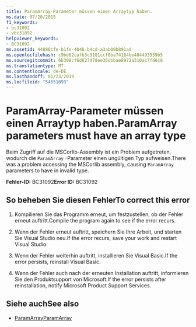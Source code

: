 ```yaml
---
title: ParamArray-Parameter müssen einen Arraytyp haben.
ms.date: 07/20/2015
f1_keywords:
- bc31092
- vbc31092
helpviewer_keywords:
- BC31092
ms.assetid: 44880cfe-b1fe-404b-b4cd-a3ab00b891ad
ms.openlocfilehash: c9be62cafb3c3101ccf8ba74164be484493959b5
ms.sourcegitcommit: 6b308cf6d627d78ee36dbbae8972a310ac7fd6c8
ms.translationtype: MT
ms.contentlocale: de-DE
ms.lasthandoff: 01/23/2019
ms.locfileid: "54551093"
---
```

# <a name="paramarray-parameters-must-have-an-array-type"></a><span data-ttu-id="1a149-102">ParamArray-Parameter müssen einen Arraytyp haben.</span><span class="sxs-lookup"><span data-stu-id="1a149-102">ParamArray parameters must have an array type</span></span>
<span data-ttu-id="1a149-103">Beim Zugriff auf die MSCorlib-Assembly ist ein Problem aufgetreten, wodurch die `ParamArray` -Parameter einen ungültigen Typ aufweisen.</span><span class="sxs-lookup"><span data-stu-id="1a149-103">There was a problem accessing the MSCorlib assembly, causing `ParamArray` parameters to have in invalid type.</span></span>  
  
 <span data-ttu-id="1a149-104">**Fehler-ID:** BC31092</span><span class="sxs-lookup"><span data-stu-id="1a149-104">**Error ID:** BC31092</span></span>  
  
## <a name="to-correct-this-error"></a><span data-ttu-id="1a149-105">So beheben Sie diesen Fehler</span><span class="sxs-lookup"><span data-stu-id="1a149-105">To correct this error</span></span>  
  
1.  <span data-ttu-id="1a149-106">Kompilieren Sie das Programm erneut, um festzustellen, ob der Fehler erneut auftritt.</span><span class="sxs-lookup"><span data-stu-id="1a149-106">Compile the program again to see if the error recurs.</span></span>  
  
2.  <span data-ttu-id="1a149-107">Wenn der Fehler erneut auftritt, speichern Sie Ihre Arbeit, und starten Sie Visual Studio neu.</span><span class="sxs-lookup"><span data-stu-id="1a149-107">If the error recurs, save your work and restart Visual Studio.</span></span>  
  
3.  <span data-ttu-id="1a149-108">Wenn der Fehler weiterhin auftritt, installieren Sie Visual Basic.</span><span class="sxs-lookup"><span data-stu-id="1a149-108">If the error persists, reinstall Visual Basic.</span></span>  
  
4.  <span data-ttu-id="1a149-109">Wenn der Fehler auch nach der erneuten Installation auftritt, informieren Sie den Produktsupport von Microsoft.</span><span class="sxs-lookup"><span data-stu-id="1a149-109">If the error persists after reinstallation, notify Microsoft Product Support Services.</span></span>  
  
## <a name="see-also"></a><span data-ttu-id="1a149-110">Siehe auch</span><span class="sxs-lookup"><span data-stu-id="1a149-110">See also</span></span>
- [<span data-ttu-id="1a149-111">ParamArray</span><span class="sxs-lookup"><span data-stu-id="1a149-111">ParamArray</span></span>](../../visual-basic/language-reference/modifiers/paramarray.md)
